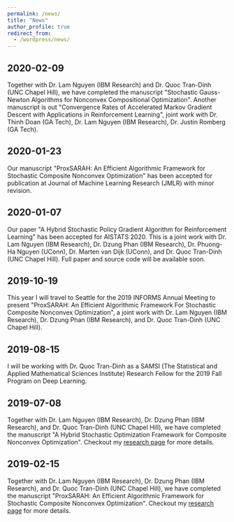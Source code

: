 ```yaml
---
permalink: /news/
title: "News"
author_profile: true
redirect_from:
  - /wordpress/news/
---
```


## 2020-02-09

Together with Dr. Lam Nguyen (IBM Research) and Dr. Quoc Tran-Dinh (UNC Chapel Hill), we have completed the manuscript "Stochastic Gauss-Newton Algorithms for Nonconvex Compositional Optimization". Another manuscript is out "Convergence Rates of Accelerated Markov Gradient Descent with Applications in Reinforcement Learning", joint work with Dr. Thinh Doan (GA Tech), Dr. Lam Nguyen (IBM Research), Dr. Justin Romberg (GA Tech).

## 2020-01-23

Our manuscript "ProxSARAH: An Efficient Algorithmic Framework for Stochastic Composite Nonconvex Optimization" has been accepted for publication at Journal of Machine Learning Research (JMLR) with minor revision.

## 2020-01-07

Our paper "A Hybrid Stochastic Policy Gradient Algorithm for Reinforcement Learning" has been accepted for AISTATS 2020. This is a joint work with Dr. Lam Nguyen (IBM Research), Dr. Dzung Phan (IBM Research), Dr. Phuong-Ha Nguyen (UConn), Dr. Marten van Dijk (UConn), and Dr. Quoc Tran-Dinh (UNC Chapel Hill). Full paper and source code will be available soon.

## 2019-10-19

This year I will travel to Seattle for the 2019 INFORMS Annual Meeting to present "ProxSARAH: An Efficient Algorithmic Framework For Stochastic Composite Nonconvex Optimization", a joint work with Dr. Lam Nguyen (IBM Research), Dr. Dzung Phan (IBM Research), and Dr. Quoc Tran-Dinh (UNC Chapel Hill).

## 2019-08-15

I will be working with Dr. Quoc Tran-Dinh as a SAMSI (The Statistical and Applied Mathematical Sciences Institute) Research Fellow for the 2019 Fall Program on Deep Learning.

## 2019-07-08

Together with Dr. Lam Nguyen (IBM Research), Dr. Dzung Phan (IBM Research), and Dr. Quoc Tran-Dinh (UNC Chapel Hill), we have completed the manuscript "A Hybrid Stochastic Optimization Framework for Composite Nonconvex Optimization". Checkout my <a href="https://nhanph.github.io/research/" target="_blank">research page</a> for more details.

## 2019-02-15

Together with Dr. Lam Nguyen (IBM Research), Dr. Dzung Phan (IBM Research), and Dr. Quoc Tran-Dinh (UNC Chapel Hill), we have completed the manuscript "ProxSARAH: An Efficient Algorithmic Framework for Stochastic Composite Nonconvex Optimization". Checkout my <a href="https://nhanph.github.io/research/" target="_blank">research page</a> for more details.